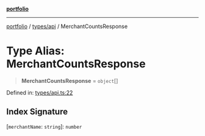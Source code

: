 [**portfolio**](../../../README.md)

***

[portfolio](../../../modules.md) / [types/api](../README.md) / MerchantCountsResponse

# Type Alias: MerchantCountsResponse

> **MerchantCountsResponse** = `object`[]

Defined in: [types/api.ts:22](https://github.com/tnorlund/Portfolio/blob/bbcd43c88368ae4995c089847299ae8259c35e06/portfolio/types/api.ts#L22)

## Index Signature

\[`merchantName`: `string`\]: `number`
